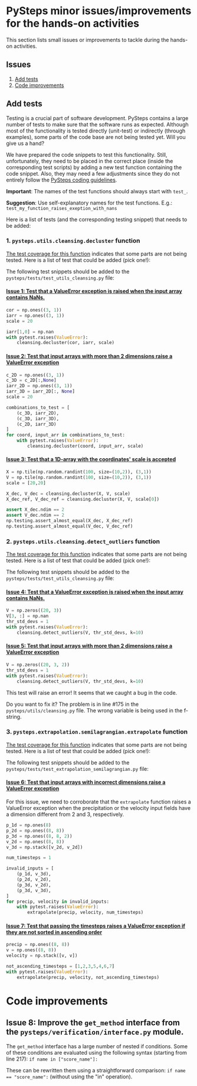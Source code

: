 # PySteps minor issues/improvements for the hands-on activities

This section lists small issues or improvements to tackle during the hands-on activities. 

## Issues

1. [Add tests](#add-tests)
2. [Code improvements](#code-improvements)


## Add tests

Testing is a crucial part of software development. 
PySteps contains a large number of tests to make sure that the software runs as expected. Although most of the functionality is tested directly (unit-test) or indirectly (through examples), some parts of the code base are not being tested yet. Will you give us a hand? 

We have prepared the code snippets to test this functionality. Still, unfortunately, they need to be placed in the correct place (inside the corresponding test scripts) by adding a new test function containing the code snippet. Also, they may need a few adjustments since they do not entirely follow the [PySteps coding guidelines](https://pysteps.readthedocs.io/en/latest/developer_guide/contributors_guidelines.html#code-style). 

**Important**: The names of the test functions should always start with `test_`.

**Suggestion**: Use self-explanatory names for the test functions. E.g.: `test_my_function_raises_exeption_with_nans`


Here is a list of tests (and the corresponding testing snippet) that needs to be added: 

### 1. `pysteps.utils.cleansing.decluster` function

[The test coverage for this function](https://app.codecov.io/gh/pySTEPS/pysteps/compare/283/tree/pysteps/utils/cleansing.py#D1L20) indicates that some parts are not being tested. Here is a list of test that could be added (pick one!):

The following test snippets should be added to the `pysteps/tests/test_utils_cleansing.py` file:

#### [Issue 1: Test that a ValueError exception is raised when the input array contains NaNs.](https://app.codecov.io/gh/pySTEPS/pysteps/compare/283/tree/pysteps/utils/cleansing.py#D1L58)

```python
cor = np.ones((3, 1))
iarr = np.ones((3, 1))
scale = 20

iarr[1,0] = np.nan
with pytest.raises(ValueError):
    cleansing.decluster(cor, iarr, scale)
```

#### [Issue 2: Test that input arrays with more than 2 dimensions raise a ValueError exception](https://app.codecov.io/gh/pySTEPS/pysteps/compare/283/tree/pysteps/utils/cleansing.py#D1L66)


```python
c_2D = np.ones((3, 1))
c_3D = c_2D[:,None]
iarr_2D = np.ones((3, 1))
iarr_3D = iarr_2D[:, None]
scale = 20

combinations_to_test = [
    (c_3D, iarr_2D),
    (c_3D, iarr_3D),
    (c_2D, iarr_3D)
]
for coord, input_arr in combinations_to_test:
    with pytest.raises(ValueError):
        cleansing.decluster(coord, input_arr, scale)
```


#### [Issue 3: Test that a 1D-array with the coordinates' scale is accepted](https://app.codecov.io/gh/pySTEPS/pysteps/compare/283/tree/pysteps/utils/cleansing.py#D1L84)
    
```python
X = np.tile(np.random.randint(100, size=(10,2)), (3,1))
V = np.tile(np.random.randint(100, size=(10,2)), (3,1))
scale = [20,20]

X_dec, V_dec = cleansing.decluster(X, V, scale)
X_dec_ref, V_dec_ref = cleansing.decluster(X, V, scale[0])

assert X_dec.ndim == 2
assert V_dec.ndim == 2
np.testing.assert_almost_equal(X_dec, X_dec_ref)
np.testing.assert_almost_equal(V_dec, V_dec_ref)
```



### 2. `pysteps.utils.cleansing.detect_outliers` function

[The test coverage for this function](https://app.codecov.io/gh/pySTEPS/pysteps/compare/283/tree/pysteps/utils/cleansing.py#D1L123) indicates that some parts are not being tested. Here is a list of test that could be added (pick one!):

The following test snippets should be added to the `pysteps/tests/test_utils_cleansing.py` file:

#### [Issue 4: Test that a ValueError exception is raised when the input array contains NaNs.](https://app.codecov.io/gh/pySTEPS/pysteps/compare/283/tree/pysteps/utils/cleansing.py#D1L164)

```python
V = np.zeros((20, 3))
V[3, :] = np.nan
thr_std_devs = 1
with pytest.raises(ValueError):
    cleansing.detect_outliers(V, thr_std_devs, k=10)
```

#### [Issue 5: Test that input arrays with more than 2 dimensions raise a ValueError exception](https://app.codecov.io/gh/pySTEPS/pysteps/compare/283/tree/pysteps/utils/cleansing.py#D1L173)

```python
V = np.zeros((20, 3, 2))
thr_std_devs = 1
with pytest.raises(ValueError):
    cleansing.detect_outliers(V, thr_std_devs, k=10)
```

This test will raise an error! It seems that we caught a bug in the code. 

Do you want to fix it? The problem is in line #175 in the `pysteps/utils/cleansing.py` file. The wrong variable is being used in the f-string. 


### 3. `pysteps.extrapolation.semilagrangian.extrapolate` function

[The test coverage for this function](https://app.codecov.io/gh/pySTEPS/pysteps/compare/283/tree/pysteps/extrapolation/semilagrangian.py#D1L22) indicates that some parts are not being tested. Here is a list of test that could be added (pick one!):

The following test snippets should be added to the `pysteps/tests/test_extrapolation_semilagrangian.py` file:

#### [Issue 6: Test that input arrays with incorrect dimensions raise a ValueError exception](https://app.codecov.io/gh/pySTEPS/pysteps/compare/283/tree/pysteps/extrapolation/semilagrangian.py#D1L108)

For this issue, we need to corroborate that the `extrapolate` function raises a ValueError exception when the precipitation or the velocity input fields have a dimension different from 2 and 3, respectively.


```python
p_1d = np.ones(8)
p_2d = np.ones((8, 8))
p_3d = np.ones((8, 8, 2))
v_2d = np.ones((8, 8))
v_3d = np.stack([v_2d, v_2d])

num_timesteps = 1

invalid_inputs = [
    (p_1d, v_3d),
    (p_2d, v_2d),
    (p_3d, v_2d),
    (p_3d, v_3d),
]
for precip, velocity in invalid_inputs:
    with pytest.raises(ValueError):
        extrapolate(precip, velocity, num_timesteps)
```

#### [Issue 7: Test that passing the timesteps raises a ValueError exception if they are not sorted in ascending order](https://app.codecov.io/gh/pySTEPS/pysteps/compare/283/tree/pysteps/extrapolation/semilagrangian.py#D1L108)

```python
precip = np.ones((8, 8))
v = np.ones((8, 8))
velocity = np.stack([v, v])

not_ascending_timesteps = [1,2,3,5,4,6,7]
with pytest.raises(ValueError):
    extrapolate(precip, velocity, not_ascending_timesteps)
````

# Code improvements 

## Issue 8: Improve the `get_method` interface from the `pysteps/verification/interface.py` module.

The `get_method` interface has a large number of nested if conditions. Some of these conditions are evaluated using the following syntax (starting from line 217): `if name in ["score_name"]:`

These can be rewritten them using a straightforward comparison: `if name == "score_name":` (without using the "in" operation).

